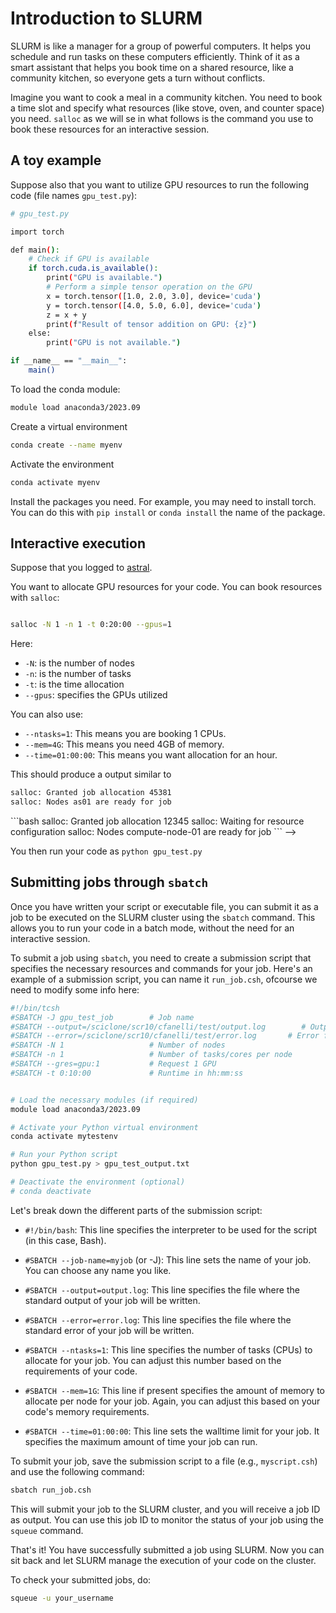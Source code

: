 # Introduction to SLURM

SLURM is like a manager for a group of powerful computers. It helps you schedule and run tasks on these computers efficiently. Think of it as a smart assistant that helps you book time on a shared resource, like a community kitchen, so everyone gets a turn without conflicts.


Imagine you want to cook a meal in a community kitchen. You need to book a time slot and specify what resources (like stove, oven, and counter space) you need. `salloc` as we will se in what follows is the command you use to book these resources for an interactive session. 

## A toy example

Suppose also that you want to utilize GPU resources to run the following code (file names `gpu_test.py`):

```bash
# gpu_test.py

import torch

def main():
    # Check if GPU is available
    if torch.cuda.is_available():
        print("GPU is available.")
        # Perform a simple tensor operation on the GPU
        x = torch.tensor([1.0, 2.0, 3.0], device='cuda')
        y = torch.tensor([4.0, 5.0, 6.0], device='cuda')
        z = x + y
        print(f"Result of tensor addition on GPU: {z}")
    else:
        print("GPU is not available.")

if __name__ == "__main__":
    main()
```

To load the conda module:

```bash 
module load anaconda3/2023.09
```

Create a virtual environment 
```bash
conda create --name myenv
```

Activate the environment 
```bash
conda activate myenv
```

Install the packages you need. For example, you may need to install torch. You can do this with `pip install` or `conda install` the name of the package.   




## Interactive execution


Suppose that you logged to [astral](https://www.wm.edu/offices/it/services/researchcomputing/hw/nodes/astral/).

<!-- ### Booking resources with `salloc` -->
You want to allocate GPU resources for your code. You can book resources with `salloc`:

```bash 

salloc -N 1 -n 1 -t 0:20:00 --gpus=1

```
Here:

- `-N`: is the number of nodes
- `-n`: is the number of tasks
- `-t`: is the time allocation 
- `--gpus`: specifies the GPUs utilized

You can also use:
- `--ntasks=1`: This means you are booking 1 CPUs.
- `--mem=4G`: This means you need 4GB of memory.
- `--time=01:00:00`: This means you want allocation for an hour.

This should produce a output similar to 
```bash
salloc: Granted job allocation 45381
salloc: Nodes as01 are ready for job
```

<!--
```bash
salloc --ntasks=2 --mem=4G --time=01:00:00
```
-->


<!-->
```bash
salloc: Granted job allocation 12345
salloc: Waiting for resource configuration
salloc: Nodes compute-node-01 are ready for job
```
-->


You then run your code as `python gpu_test.py`


<!--
```{admonition} Try this
:class: tip

Navigate to the git repo, and add a new text file `third_file.txt` to it, and push it to a new branch named `slurm-branch`
```
-->



## Submitting jobs through `sbatch`

Once you have written your script or executable file, you can submit it as a job to be executed on the SLURM cluster using the `sbatch` command. This allows you to run your code in a batch mode, without the need for an interactive session.

To submit a job using `sbatch`, you need to create a submission script that specifies the necessary resources and commands for your job. Here's an example of a submission script, you can name it `run_job.csh`, ofcourse we need to modify some info here:

<!--
```bash
#!/bin/tcsh
#SBATCH --job-name=myjob           # Job name
#SBATCH --output=<path/to/output/output.log>        # Output file
#SBATCH --error=<path/to/output/error.log>       # Error file
#SBATCH --ntasks=1                 # Number of tasks (CPUs) to allocate
#SBATCH --mem=1G                   # Memory per node
#SBATCH --time=01:00:00            # Walltime limit

# Load any necessary modules
module load python/3.8
module load anaconda3

# Run your executable or script or ANYTHING YOU WANT
echo "I am going to sleep for 10s"
sleep 10s
python -c "print (1+3+4+5)"
sleep 15s
echo "I am going run something that does not exist"
AID2E_IS_AWESOME
echo "I am going to gracefully end this job"
```
-->


```bash 
#!/bin/tcsh
#SBATCH -J gpu_test_job        # Job name
#SBATCH --output=/sciclone/scr10/cfanelli/test/output.log        # Output file
#SBATCH --error=/sciclone/scr10/cfanelli/test/error.log       # Error file
#SBATCH -N 1                   # Number of nodes
#SBATCH -n 1                   # Number of tasks/cores per node
#SBATCH --gres=gpu:1           # Request 1 GPU
#SBATCH -t 0:10:00             # Runtime in hh:mm:ss


# Load the necessary modules (if required)
module load anaconda3/2023.09

# Activate your Python virtual environment
conda activate mytestenv

# Run your Python script
python gpu_test.py > gpu_test_output.txt

# Deactivate the environment (optional)
# conda deactivate
```

Let's break down the different parts of the submission script:

- `#!/bin/bash`: This line specifies the interpreter to be used for the script (in this case, Bash).

- `#SBATCH --job-name=myjob` (or -J): This line sets the name of your job. You can choose any name you like.

- `#SBATCH --output=output.log`: This line specifies the file where the standard output of your job will be written.

- `#SBATCH --error=error.log`: This line specifies the file where the standard error of your job will be written.

- `#SBATCH --ntasks=1`: This line specifies the number of tasks (CPUs) to allocate for your job. You can adjust this number based on the requirements of your code.

- `#SBATCH --mem=1G`: This line if present specifies the amount of memory to allocate per node for your job. Again, you can adjust this based on your code's memory requirements.

- `#SBATCH --time=01:00:00`: This line sets the walltime limit for your job. It specifies the maximum amount of time your job can run.

To submit your job, save the submission script to a file (e.g., `myscript.csh`) and use the following command:

```bash
sbatch run_job.csh
```

This will submit your job to the SLURM cluster, and you will receive a job ID as output. You can use this job ID to monitor the status of your job using the `squeue` command.

That's it! You have successfully submitted a job using SLURM. Now you can sit back and let SLURM manage the execution of your code on the cluster.


To check your submitted jobs, do:

```bash
squeue -u your_username
```
